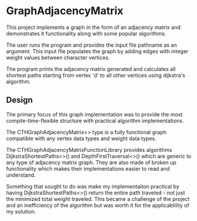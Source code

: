 # GraphAdjacencyMatrix

This project implements a graph in the form of an adjacency matrix and demonstrates it functionality along with some popular algorithms.

The user runs the program and provides the input file pathname as an argument. This input file populates the graph by adding edges with integer weight values between character vertices.

The program prints the adjacency matrix generated and calculates all shortest paths starting from vertex 'd' to all other vertices using dijkstra's algorithm.

## Design

The primary focus of this graph implementation was to provide the most compile-time-flexible structure with practical algorithm implementations.

The CTHGraphAdjacencyMatrix<> type is a fully functional graph compatible with any vertex data types and weight data types.

The CTHGraphAdjacencyMatrixFunctionLibrary provides algorithms DijkstraShortestPaths<>() and DepthFirstTraversal<>() which are generic to any type of adjacency matrix graph. They are also made of broken up functionality which makes their implementations easier to read and understand.

Something that sought to do was make my implementaiton practical by having DijkstraShortestPaths<>() return the entire path traveled - not just the minimized total weight traveled. This became a challenge of the project and an inefficiency of the algorithm but was worth it for the applicablility of my solution.
